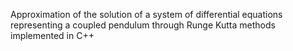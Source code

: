 Approximation of the solution of a system of differential equations representing a coupled pendulum through Runge Kutta methods implemented in C++

